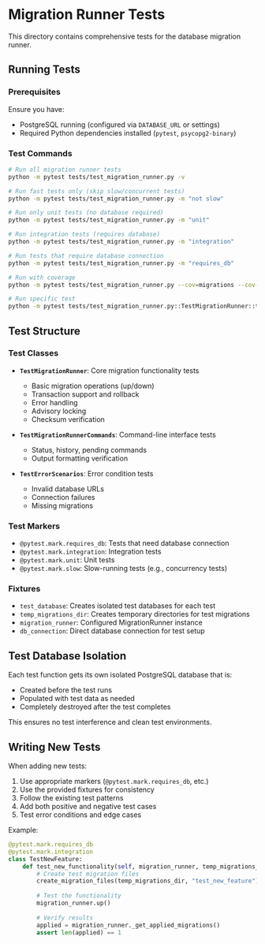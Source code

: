 # Migration Runner Tests

This directory contains comprehensive tests for the database migration runner.

## Running Tests

### Prerequisites

Ensure you have:
- PostgreSQL running (configured via `DATABASE_URL` or settings)
- Required Python dependencies installed (`pytest`, `psycopg2-binary`)

### Test Commands

```bash
# Run all migration runner tests
python -m pytest tests/test_migration_runner.py -v

# Run fast tests only (skip slow/concurrent tests)
python -m pytest tests/test_migration_runner.py -m "not slow"

# Run only unit tests (no database required)
python -m pytest tests/test_migration_runner.py -m "unit"

# Run integration tests (requires database)
python -m pytest tests/test_migration_runner.py -m "integration"

# Run tests that require database connection
python -m pytest tests/test_migration_runner.py -m "requires_db"

# Run with coverage
python -m pytest tests/test_migration_runner.py --cov=migrations --cov-report=html

# Run specific test
python -m pytest tests/test_migration_runner.py::TestMigrationRunner::test_apply_single_migration -v
```

## Test Structure

### Test Classes

- **`TestMigrationRunner`**: Core migration functionality tests
  - Basic migration operations (up/down)
  - Transaction support and rollback
  - Error handling
  - Advisory locking
  - Checksum verification

- **`TestMigrationRunnerCommands`**: Command-line interface tests
  - Status, history, pending commands
  - Output formatting verification

- **`TestErrorScenarios`**: Error condition tests
  - Invalid database URLs
  - Connection failures
  - Missing migrations

### Test Markers

- `@pytest.mark.requires_db`: Tests that need database connection
- `@pytest.mark.integration`: Integration tests
- `@pytest.mark.unit`: Unit tests
- `@pytest.mark.slow`: Slow-running tests (e.g., concurrency tests)

### Fixtures

- `test_database`: Creates isolated test databases for each test
- `temp_migrations_dir`: Creates temporary directories for test migrations
- `migration_runner`: Configured MigrationRunner instance
- `db_connection`: Direct database connection for test setup

## Test Database Isolation

Each test function gets its own isolated PostgreSQL database that is:
- Created before the test runs
- Populated with test data as needed
- Completely destroyed after the test completes

This ensures no test interference and clean test environments.

## Writing New Tests

When adding new tests:

1. Use appropriate markers (`@pytest.mark.requires_db`, etc.)
2. Use the provided fixtures for consistency
3. Follow the existing test patterns
4. Add both positive and negative test cases
5. Test error conditions and edge cases

Example:

```python
@pytest.mark.requires_db
@pytest.mark.integration
class TestNewFeature:
    def test_new_functionality(self, migration_runner, temp_migrations_dir):
        # Create test migration files
        create_migration_files(temp_migrations_dir, "test_new_feature")
        
        # Test the functionality
        migration_runner.up()
        
        # Verify results
        applied = migration_runner._get_applied_migrations()
        assert len(applied) == 1
```
